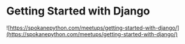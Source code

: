 # Getting Started with Django

![https://spokanepython.com/meetups/getting-started-with-django/](https://spokanepython.com/meetups/getting-started-with-django/)
